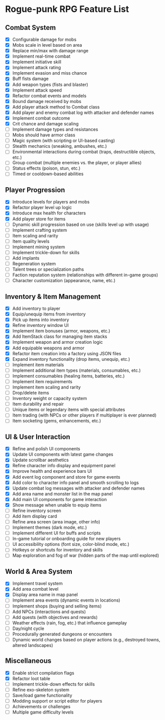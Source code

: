 # Rogue-punk RPG Feature List

## Combat System

- [x] Configurable damage for mobs
- [x] Mobs scale in level based on area
- [x] Replace min/max with damage range
- [x] Implement real-time combat
- [x] Implement initiative skill
- [x] Implement attack rating
- [x] Implement evasion and miss chance
- [x] Buff fists damage
- [x] Add weapon types (fists and blaster)
- [x] Implement attack speed
- [x] Refactor combat events and models
- [x] Bound damage received by mobs
- [x] Add player attack method to Combat class
- [x] Add player and enemy combat log with attacker and defender names
- [x] Implement combat outcome
- [x] Crit chance and damage scaling
- [ ] Implement damage types and resistances
- [ ] Mobs should have armor class
- [ ] Magic system (with scripting or UI-based casting)
- [ ] Stealth mechanics (sneaking, ambushes, etc.)
- [ ] Environmental interactions during combat (traps, destructible objects, etc.)
- [ ] Group combat (multiple enemies vs. the player, or player allies)
- [ ] Status effects (poison, stun, etc.)
- [ ] Timed or cooldown-based abilities

## Player Progression

- [x] Introduce levels for players and mobs
- [x] Refactor player level up logic
- [x] Introduce max health for characters
- [x] Add player store for items
- [ ] Dynamic skill progression based on use (skills level up with usage)
- [ ] Implement crafting system
- [ ] Item scaling and rarity
- [ ] Item quality levels
- [ ] Implement mining system
- [ ] Implement trickle-down for skills
- [ ] Add implants
- [ ] Regeneration system
- [ ] Talent trees or specialization paths
- [ ] Faction reputation system (relationships with different in-game groups)
- [ ] Character customization (appearance, name, etc.)

## Inventory & Item Management

- [x] Add inventory to player
- [x] Equip/unequip items from inventory
- [x] Pick up items into inventory
- [x] Refine inventory window UI
- [x] Implement item bonuses (armor, weapons, etc.)
- [x] Add ItemStack class for managing item stacks
- [x] Implement weapon and armor creation logic
- [x] Add equipable weapons and armor
- [x] Refactor item creation into a factory using JSON files
- [x] Expand inventory functionality (drop items, unequip, etc.)
- [ ] Implement item materials
- [ ] Implement additional item types (materials, consumables, etc.)
- [ ] Implement consumables (healing items, batteries, etc.)
- [ ] Implement item requirements
- [ ] Implement item scaling and rarity
- [ ] Drop/delete items
- [ ] Inventory weight or capacity system
- [ ] Item durability and repair
- [ ] Unique items or legendary items with special attributes
- [ ] Item trading (with NPCs or other players if multiplayer is ever planned)
- [ ] Item socketing (gems, enhancements, etc.)

## UI & User Interaction

- [x] Refine and polish UI components
- [x] Update UI components with latest game changes
- [x] Update scrollbar aesthetics
- [x] Refine character info display and equipment panel
- [x] Improve health and experience bars UI
- [x] Add event log component and store for game events
- [x] Add color to character info panel and smooth scrolling to logs
- [x] Update combat log messages with attacker and defender names
- [x] Add area name and monster list in the map panel
- [x] Add main UI components for game interaction
- [x] Show message when unable to equip items
- [ ] Refine inventory screen
- [ ] Add item display card
- [ ] Refine area screen (area image, other info)
- [ ] Implement themes (dark mode, etc.)
- [ ] Implement different UI for buffs and scripts
- [ ] In-game tutorial or onboarding guide for new players
- [ ] UI accessibility options (font size, color-blind mode, etc.)
- [ ] Hotkeys or shortcuts for inventory and skills
- [ ] Map exploration and fog of war (hidden parts of the map until explored)

## World & Area System

- [x] Implement travel system
- [x] Add area combat level
- [x] Display area name in map panel
- [ ] Implement area events (dynamic events in locations)
- [ ] Implement shops (buying and selling items)
- [ ] Add NPCs (interactions and quests)
- [ ] Add quests (with objectives and rewards)
- [ ] Weather effects (rain, fog, etc.) that influence gameplay
- [ ] Day/night cycle
- [ ] Procedurally generated dungeons or encounters
- [ ] Dynamic world changes based on player actions (e.g., destroyed towns, altered landscapes)

## Miscellaneous

- [x] Enable strict compilation flags
- [x] Refactor loot table
- [ ] Implement trickle-down effects for skills
- [ ] Refine exo-skeleton system
- [ ] Save/load game functionality
- [ ] Modding support or script editor for players
- [ ] Achievements or challenges
- [ ] Multiple game difficulty levels
